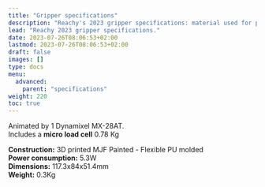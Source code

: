 ```yaml
---
title: "Gripper specifications"
description: "Reachy's 2023 gripper specifications: material used for pieces, power consumption, dimensions, weight."
lead: "Reachy 2023 gripper specifications."
date: 2023-07-26T08:06:53+02:00
lastmod: 2023-07-26T08:06:53+02:00
draft: false
images: []
type: docs
menu:
  advanced:
    parent: "specifications"
weight: 220
toc: true
---
```


Animated by 1 Dynamixel MX-28AT.  
Includes a **micro load cell** 0.78 Kg

**Construction:** 3D printed MJF Painted - Flexible PU molded  
**Power consumption:** 5.3W  
**Dimensions:** 117.3x84x51.4mm  
**Weight:** 0.3Kg  

